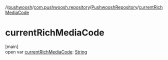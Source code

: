 //[pushwoosh](../../../index.md)/[com.pushwoosh.repository](../index.md)/[PushwooshRepository](index.md)/[currentRichMediaCode](current-rich-media-code.md)

# currentRichMediaCode

[main]\
open var [currentRichMediaCode](current-rich-media-code.md): [String](https://developer.android.com/reference/kotlin/java/lang/String.html)
